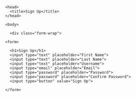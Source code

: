 
      <head>
        <title>Sign Up</title>
      </head>
      
      <body>
      
        <div class="form-wrap">
      
      <form>
      
        <h1>Sign Up</h1>
        <input type="text" placeholder="First Name">
        <input type="text" placeholder="Last Name">
        <input type="text" placeholder="Username">
        <input type="email" placeholder="Email">
        <input type="password" placeholder="Password">
        <input type="password" placeholder="Confirm Password">
        <input type="button" value="Sign Up">
        
      </form>

